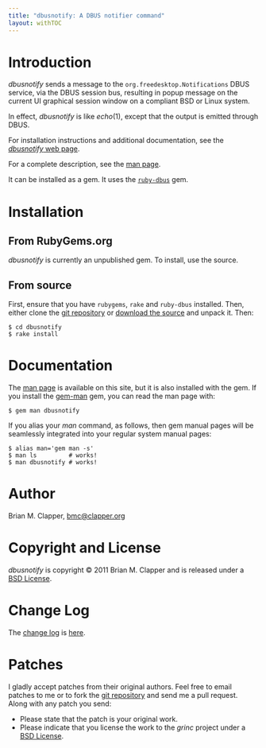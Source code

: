```yaml
---
title: "dbusnotify: A DBUS notifier command"
layout: withTOC
---
```


# Introduction

*dbusnotify* sends a message to the `org.freedesktop.Notifications` DBUS
service, via the DBUS session bus, resulting in popup message on the current
UI graphical session window on a compliant BSD or Linux system.

In effect, *dbusnotify* is like *echo*(1), except that the output is emitted
through DBUS.

For installation instructions and additional documentation, see the
[*dbusnotify* web page][].

For a complete description, see the [man page][].

It can be installed as a gem. It uses the [`ruby-dbus`] gem.

[`ruby-dbus`]: https://github.com/mvidner/ruby-dbus/

# Installation

## From RubyGems.org

*dbusnotify* is currently an unpublished gem. To install, use the source.

## From source

First, ensure that you have `rubygems`, `rake` and `ruby-dbus` installed.
Then, either clone the [git repository][] or [download the source][] and
unpack it. Then:

    $ cd dbusnotify
    $ rake install
    
# Documentation

The [man page][] is available on this site, but it is also installed with
the gem. If you install the [gem-man][] gem, you can read the man page with:

    $ gem man dbusnotify
    
If you alias your *man* command, as follows, then gem manual pages will be
seamlessly integrated into your regular system manual pages:

    $ alias man='gem man -s'
    $ man ls         # works!
    $ man dbusnotify # works!

# Author

Brian M. Clapper, [bmc@clapper.org][]

# Copyright and License

*dbusnotify* is copyright &copy; 2011 Brian M. Clapper and is released
under a [BSD License][].

# Change Log

The [change log][CHANGELOG] is [here][CHANGELOG].

# Patches

I gladly accept patches from their original authors. Feel free to email
patches to me or to fork the [git repository][] and send me a pull
request. Along with any patch you send:

* Please state that the patch is your original work.
* Please indicate that you license the work to the *grinc* project
  under a [BSD License][].

[BSD License]: license.html
[git repository]: http://github.com/bmc/dbusnotify
[GitHub]: http://github.com/bmc/
[downloads area]: http://github.com/bmc/dbusnotify/downloads
[bmc@clapper.org]: mailto:bmc@clapper.org
[rubygems]: http://rubygems.org/
[rvm]: http://rvm.beginrescueend.com/
[download the source]: https://github.com/bmc/dbusnotify/archives/master
[CHANGELOG]: CHANGELOG.html
[man page]: man/dbusnotify.1.html
[gem-man]: https://github.com/defunkt/gem-man
[*dbusnotify* web page]: http://software.clapper.org/dbusnotify/

